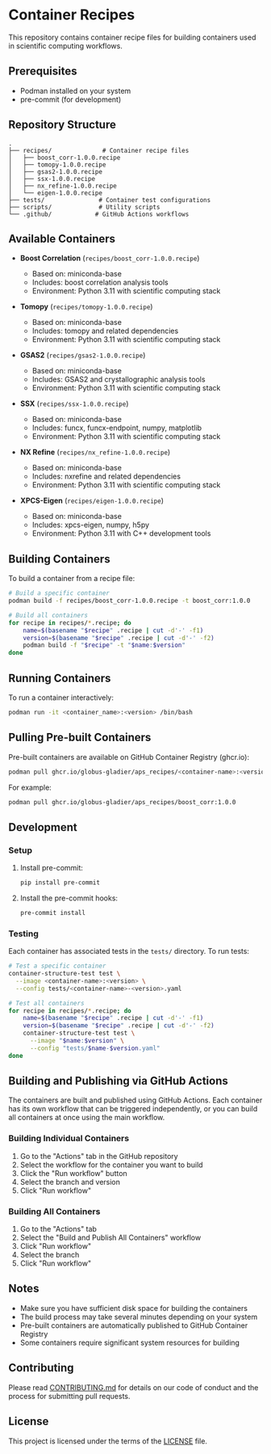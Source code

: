 # Container Recipes

This repository contains container recipe files for building containers used in scientific computing workflows.

## Prerequisites

- Podman installed on your system
- pre-commit (for development)

## Repository Structure

```
.
├── recipes/              # Container recipe files
│   ├── boost_corr-1.0.0.recipe
│   ├── tomopy-1.0.0.recipe
│   ├── gsas2-1.0.0.recipe
│   ├── ssx-1.0.0.recipe
│   ├── nx_refine-1.0.0.recipe
│   └── eigen-1.0.0.recipe
├── tests/               # Container test configurations
├── scripts/             # Utility scripts
└── .github/            # GitHub Actions workflows
```

## Available Containers

- **Boost Correlation** (`recipes/boost_corr-1.0.0.recipe`)
  - Based on: miniconda-base
  - Includes: boost correlation analysis tools
  - Environment: Python 3.11 with scientific computing stack

- **Tomopy** (`recipes/tomopy-1.0.0.recipe`)
  - Based on: miniconda-base
  - Includes: tomopy and related dependencies
  - Environment: Python 3.11 with scientific computing stack

- **GSAS2** (`recipes/gsas2-1.0.0.recipe`)
  - Based on: miniconda-base
  - Includes: GSAS2 and crystallographic analysis tools
  - Environment: Python 3.11 with scientific computing stack

- **SSX** (`recipes/ssx-1.0.0.recipe`)
  - Based on: miniconda-base
  - Includes: funcx, funcx-endpoint, numpy, matplotlib
  - Environment: Python 3.11 with scientific computing stack

- **NX Refine** (`recipes/nx_refine-1.0.0.recipe`)
  - Based on: miniconda-base
  - Includes: nxrefine and related dependencies
  - Environment: Python 3.11 with scientific computing stack

- **XPCS-Eigen** (`recipes/eigen-1.0.0.recipe`)
  - Based on: miniconda-base
  - Includes: xpcs-eigen, numpy, h5py
  - Environment: Python 3.11 with C++ development tools

## Building Containers

To build a container from a recipe file:

```bash
# Build a specific container
podman build -f recipes/boost_corr-1.0.0.recipe -t boost_corr:1.0.0

# Build all containers
for recipe in recipes/*.recipe; do
    name=$(basename "$recipe" .recipe | cut -d'-' -f1)
    version=$(basename "$recipe" .recipe | cut -d'-' -f2)
    podman build -f "$recipe" -t "$name:$version"
done
```

## Running Containers

To run a container interactively:

```bash
podman run -it <container_name>:<version> /bin/bash
```

## Pulling Pre-built Containers

Pre-built containers are available on GitHub Container Registry (ghcr.io):

```bash
podman pull ghcr.io/globus-gladier/aps_recipes/<container-name>:<version>
```

For example:

```bash
podman pull ghcr.io/globus-gladier/aps_recipes/boost_corr:1.0.0
```

## Development

### Setup

1. Install pre-commit:
   ```bash
   pip install pre-commit
   ```

2. Install the pre-commit hooks:
   ```bash
   pre-commit install
   ```

### Testing

Each container has associated tests in the `tests/` directory. To run tests:

```bash
# Test a specific container
container-structure-test test \
  --image <container-name>:<version> \
  --config tests/<container-name>-<version>.yaml

# Test all containers
for recipe in recipes/*.recipe; do
    name=$(basename "$recipe" .recipe | cut -d'-' -f1)
    version=$(basename "$recipe" .recipe | cut -d'-' -f2)
    container-structure-test test \
      --image "$name:$version" \
      --config "tests/$name-$version.yaml"
done
```

## Building and Publishing via GitHub Actions

The containers are built and published using GitHub Actions. Each container has its own workflow that can be triggered independently, or you can build all containers at once using the main workflow.

### Building Individual Containers

1. Go to the "Actions" tab in the GitHub repository
2. Select the workflow for the container you want to build
3. Click the "Run workflow" button
4. Select the branch and version
5. Click "Run workflow"

### Building All Containers

1. Go to the "Actions" tab
2. Select the "Build and Publish All Containers" workflow
3. Click "Run workflow"
4. Select the branch
5. Click "Run workflow"

## Notes

- Make sure you have sufficient disk space for building the containers
- The build process may take several minutes depending on your system
- Pre-built containers are automatically published to GitHub Container Registry
- Some containers require significant system resources for building

## Contributing

Please read [CONTRIBUTING.md](CONTRIBUTING.md) for details on our code of conduct and the process for submitting pull requests.

## License

This project is licensed under the terms of the [LICENSE](LICENSE) file.
